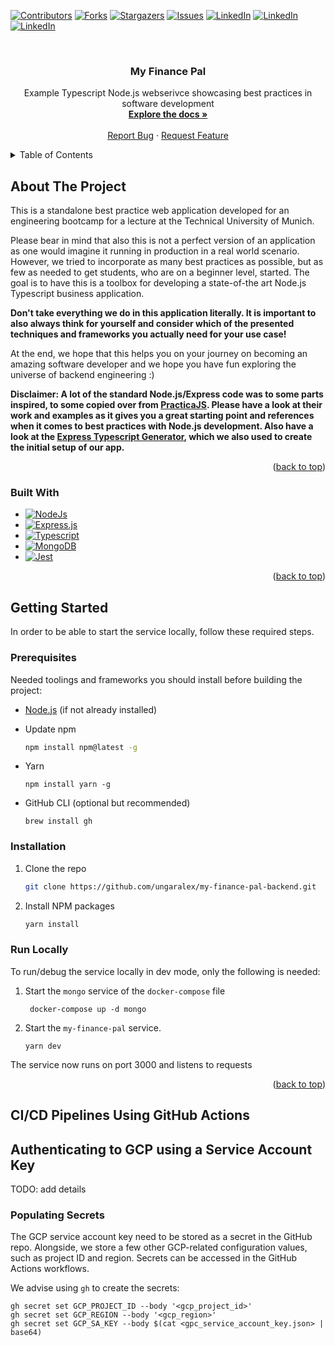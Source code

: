 <a name="readme-top"></a>

<!-- PROJECT SHIELDS -->
[![Contributors][contributors-shield]][contributors-url]
[![Forks][forks-shield]][forks-url]
[![Stargazers][stars-shield]][stars-url]
[![Issues][issues-shield]][issues-url]
[![LinkedIn][linkedin-shield-alex]][linkedin-url-alex]
[![LinkedIn][linkedin-shield-saadi]][linkedin-url-saadi]
[![LinkedIn][linkedin-shield-arda]][linkedin-url-arda]


<!-- PROJECT LOGO -->
<br />
<div align="center">
<h3 align="center">My Finance Pal</h3>

  <p align="center">
    Example Typescript Node.js webserivce showcasing best practices in software development
    <br />
    <a href="https://github.com/ungaralex/my-finance-pal-backend"><strong>Explore the docs »</strong></a>
    <br />
    <br />
    <a href="https://github.com/ungaralex/my-finance-pal-backend/issues">Report Bug</a>
    ·
    <a href="https://github.com/ungaralex/my-finance-pal-backend/issues">Request Feature</a>
  </p>
</div>



<!-- TABLE OF CONTENTS -->
<details>
  <summary>Table of Contents</summary>
  <ol>
    <li>
      <a href="#about-the-project">About The Project</a>
      <ul>
        <li><a href="#built-with">Built With</a></li>
      </ul>
    </li>
    <li>
      <a href="#getting-started">Getting Started</a>
      <ul>
        <li><a href="#prerequisites">Prerequisites</a></li>
        <li><a href="#installation">Installation</a></li>
      </ul>
    </li>
  </ol>
</details>



<!-- ABOUT THE PROJECT -->
## About The Project

This is a standalone best practice web application developed for an engineering bootcamp
for a lecture at the Technical University of Munich.

Please bear in mind that also this is not a perfect version of an application as one would
imagine it running in production in a real world scenario. However, we tried to incorporate
as many best practices as possible, but as few as needed to get students, who are
on a beginner level, started. The goal is to have this is a toolbox for developing a state-of-the
art Node.js Typescript business application.

**Don't take everything we do in this application literally. It is important to also always think
for yourself and consider which of the presented techniques and frameworks you actually
need for your use case!**

At the end, we hope that this helps you on your journey on becoming an amazing software
developer and we hope you have fun exploring the universe of backend engineering :)

**Disclaimer: A lot of the standard Node.js/Express code was to some parts inspired, to some
copied over from [PracticaJS](https://github.com/practicajs/practica). Please have a look at their work and
examples as it gives you a great starting point and references when it comes to best practices
with Node.js development. Also have a look at the [Express Typescript Generator](https://www.npmjs.com/package/express-generator-typescript),
which we also used to create the initial setup of our app.**

<p align="right">(<a href="#readme-top">back to top</a>)</p>



### Built With

* [![NodeJs][Nodejs]][Node-url]
* [![Express.js][Expressjs]][Express-url]
* [![Typescript][Typescript]][Typescript-url]
* [![MongoDB][MongoDB]][Mongodb-url]
* [![Jest][Jest]][Jest-url]

<p align="right">(<a href="#readme-top">back to top</a>)</p>



<!-- GETTING STARTED -->
## Getting Started

In order to be able to start the service locally, follow these required steps.

### Prerequisites

Needed toolings and frameworks you should install before building the project:

* [Node.js](https://nodejs.org/en/download) (if not already installed)

* Update npm

  ```sh
  npm install npm@latest -g
  ```

* Yarn

  ```shell
  npm install yarn -g
  ```

* GitHub CLI (optional but recommended)

  ```shell
  brew install gh
  ```

### Installation

1. Clone the repo

   ```sh
   git clone https://github.com/ungaralex/my-finance-pal-backend.git
   ```

2. Install NPM packages

   ```sh
   yarn install
   ```

### Run Locally

To run/debug the service locally in dev mode, only the following is needed:

1. Start the `mongo` service of the `docker-compose` file

   ```shell
    docker-compose up -d mongo
   ```

2. Start the `my-finance-pal` service.

   ```shell
   yarn dev
   ```

The service now runs on port 3000 and listens to requests

<p align="right">(<a href="#readme-top">back to top</a>)</p>

## CI/CD Pipelines Using GitHub Actions

## Authenticating to GCP using a Service Account Key

TODO: add details

### Populating Secrets

The GCP service account key need to be stored as a secret in the GitHub repo. Alongside, we store a few other GCP-related
configuration values, such as project ID and region. Secrets can be accessed in the GitHub Actions workflows.

We advise using `gh` to create the secrets:

```shell
gh secret set GCP_PROJECT_ID --body '<gcp_project_id>'
gh secret set GCP_REGION --body '<gcp_region>'
gh secret set GCP_SA_KEY --body $(cat <gpc_service_account_key.json> | base64)
```

<!-- MARKDOWN LINKS & IMAGES -->
<!-- https://www.markdownguide.org/basic-syntax/#reference-style-links -->
[contributors-shield]: https://img.shields.io/github/contributors/netlight/my-finance-pal-backend.svg?style=for-the-badge
[contributors-url]: https://github.com/netlight/my-finance-pal-backend/graphs/contributors
[forks-shield]: https://img.shields.io/github/forks/netlight/my-finance-pal-backend.svg?style=for-the-badge
[forks-url]: https://github.com/netlight/my-finance-pal-backend/network/members
[stars-shield]: https://img.shields.io/github/stars/ungaralex/my-finance-pal-backend.svg?style=for-the-badge
[stars-url]: https://github.com/netlight/my-finance-pal-backend/stargazers
[issues-shield]: https://img.shields.io/github/issues/ungaralex/my-finance-pal-backend.svg?style=for-the-badge
[issues-url]: https://github.com/netlight/my-finance-pal-backend/issues
[linkedin-shield-alex]: https://img.shields.io/badge/-Alexander%20Ungar-black.svg?style=for-the-badge&logo=linkedin&colorB=555
[linkedin-shield-saadi]: https://img.shields.io/badge/-Saadi%20Myftija-black.svg?style=for-the-badge&logo=linkedin&colorB=555
[linkedin-shield-arda]: https://img.shields.io/badge/-Arda%20Özdere-black.svg?style=for-the-badge&logo=linkedin&colorB=555
[linkedin-url-alex]: https://www.linkedin.com/in/alexander-ungar
[linkedin-url-saadi]: https://www.linkedin.com/in/saadimyftija
[linkedin-url-arda]: https://www.linkedin.com/in/arda-%C3%B6zdere-85058a91

[Expressjs]: https://img.shields.io/badge/Express-grey?style=for-the-badge&logo=express&logoColor=red
[Express-url]: https://expressjs.com/
[Nodejs]: https://img.shields.io/badge/Node.js-black?style=for-the-badge&logo=nodedotjs&logoColor=green
[Node-url]: https://nodejs.org/en
[Typescript]: https://img.shields.io/badge/Typescript-white?style=for-the-badge&logo=typescript&logoColor=blue
[Typescript-url]: https://www.typescriptlang.org/
[MongoDB]: https://img.shields.io/badge/MongoDB-purple?style=for-the-badge&logo=mongodb&logoColor=green
[Mongodb-url]: https://www.mongodb.com/
[Jest]: https://img.shields.io/badge/Jest-orange?style=for-the-badge&logo=jest&logoColor=white
[Jest-url]: https://jestjs.io/
